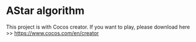 # AStar algorithm

This project is with Cocos creator.
If you want to play, please download here >> https://www.cocos.com/en/creator


